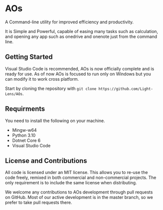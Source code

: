 # AOs
A Command-line utility for improved efficiency and productivity.

It is Simple and Powerful, capable of easing many tasks such as calculation, and opening any app such as onedrive and onenote just from the command line.

## Getting Started
Visual Studio Code is recommended, AOs is now officially complete and is ready for use. As of now AOs is focused to run only on Windows but you can modify it to work cross platform.

Start by cloning the repository with `git clone https://github.com/Light-Lens/AOs`.

## Requirments
You need to install the following on your machine.
- Mingw-w64
- Python 3.10
- Dotnet Core 6
- Visual Studio Code

## License and Contributions
All code is licensed under an MIT license. This allows you to re-use the code freely, remixed in both commercial and non-commercial projects. The only requirement is to include the same license when distributing.

We welcome any contributions to AOs development through pull requests on GitHub. Most of our active development is in the master branch, so we prefer to take pull requests there.
